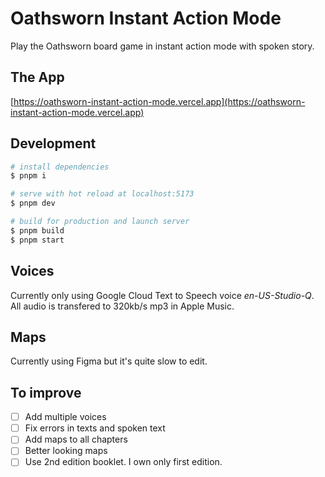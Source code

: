 # Oathsworn Instant Action Mode

Play the Oathsworn board game in instant action mode with spoken story.

## The App

[https://oathsworn-instant-action-mode.vercel.app](https://oathsworn-instant-action-mode.vercel.app)

## Development

```bash
# install dependencies
$ pnpm i

# serve with hot reload at localhost:5173
$ pnpm dev

# build for production and launch server
$ pnpm build
$ pnpm start
```

## Voices

Currently only using Google Cloud Text to Speech voice _en-US-Studio-Q_.
All audio is transfered to 320kb/s mp3 in Apple Music.

## Maps

Currently using Figma but it's quite slow to edit.

## To improve

- [ ] Add multiple voices
- [ ] Fix errors in texts and spoken text
- [ ] Add maps to all chapters
- [ ] Better looking maps
- [ ] Use 2nd edition booklet. I own only first edition.
